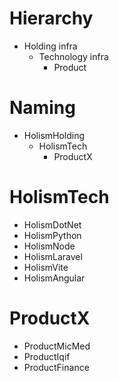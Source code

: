 # Hierarchy

- Holding infra
    - Technology infra
        - Product

# Naming
- HolismHolding
    - HolismTech
        - ProductX

# HolismTech
- HolismDotNet
- HolismPython
- HolismNode
- HolismLaravel
- HolismVite
- HolismAngular

# ProductX
- ProductMicMed
- ProductIqif
- ProductFinance